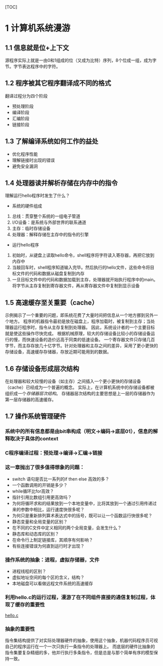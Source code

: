 [TOC]
# 1 计算机系统漫游
## 1.1 信息就是位+上下文
源程序实际上就是一由0和1组成的位（又成为比特）序列，8个位成一组，成为字节。字节表达程序中的字符。

## 1.2 程序被其它程序翻译成不同的格式
翻译过程分为四个阶段
* 预处理阶段
* 编译阶段
* 汇编阶段
* 链接阶段

## 1.3 了解编译系统如何工作的益处
* 优化程序性能
* 理解链接时出现的错误
* 避免安全漏洞

## 1.4 处理器读并解析存储在内存中的指令
理解运行hello程序时发生了什么？
* 系统的硬件组成
1. 总线：贯穿整个系统的一组电子管道
2. I/O设备：是系统与外部世界的联系通道
3. 主存：临时存储设备
4. 处理器：解释存储在主存中的指令的引擎
* 运行hello程序
1. 初始时，从键盘上读取hello命令，shell程序将字符读入寄存器，再把它放到内存中
2. 当敲回车时，shell程序知道输入完毕。然后执行的hello文件，这些命令将目标文件的代码和数据从磁盘复制到内存
3. 一旦目标文件中的代码和数据加载到主存，处理器就开始执行程序中的main。将字节从主存复制到寄存器文件，再从寄存器文件中复制到显示设备

## 1.5 高速缓存至关重要（cache）
示例揭示了一个重要的问题，即系统花费了大量时间把信息从一个地方挪到另外一个地方。
程序的机器指令最初是放在磁盘上，程序加载时，被复制到主存；当处理器运行程序时，指令从主存复制到处理器。
因此，系统设计者的一个主要目标就是使这些操作尽快完成。
根据机械原理，较大的存储设备比较小的存储设备运行的慢，而快速设备的造价远高于同类的低速设备。
一个寄存器文件只存储几百字节，而主存存放几十亿字节。针对处理器和主存之间的差异，采用了更小更快的存储设备，高速缓存存储器，存放近期可能用到的数据。

## 1.6 存储设备形成层次结构
在处理器和较大较慢的设备（如主存）之间插入一个更小更快的存储设备（cache）已经成为一个普遍的概念。
实际上，在计算机系统中的存储设备都被组织成一个*存储器层次结构*。
存储器层次结构的主要思想是上一层的存储器作为第一层存储器的高速缓存。

## 1.7 操作系统管理硬件





### 系统中的所有信息都是由bit串构成（明文->编码->底层01），信息的解释取决于具体的context

### C程序编译过程：预处理->编译->汇编->链接

### 这一章抛出了很多值得想象的问题：
* switch 语句是否比一系列的if then else 高效的多？
* 一个函数调用的开销是多少？
* while循环比for高效？
* 指针引用比数组引用更高效吗？
* 为何将循环求和的结果放到一个本地变量中，比将其放到一个通过引用传递过来的参数中相比，运行速度快很多呢？
* 为何只是重新排列算术表达式中的括号，既可以让一个函数运行快很多呢？
* 静态变量和全局变量的区别？
* 在不同的C文件中定义相同的两个全局变量，会发生什么？
* 静态库和动态库的区别？
* 在命令行上制定链接库，其顺序有何影响？
* 有些连接错误为何直到运行时才出现？

### 操作系统的抽象：进程，虚拟存储器，文件
* 进程线程的区别？
* 虚拟地址空间的每个区的含义，结构？
* 本地磁盘可以看做远程文件系统的高速缓存

### 利用hello.c的运行过程，漫游了在不同组件直接的通信复制过程，体现了缓存的重要性
[hello.c](hello.c)

### 抽象的重要性
指令集结构提供了对实际处理器硬件的抽象，使用这个抽象，机器代码程序员可视自己的程序运行在一个一次只执行一条指令的处理器上。
而底层的硬件比抽象的指令集要复杂精细的多，他并行执行多条指令，但是总是与那个简单有序的模型保持一致。





